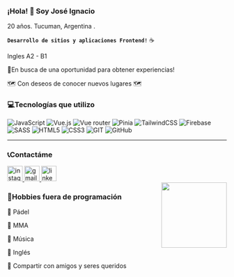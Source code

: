 ### ¡Hola! :wave: Soy José Ignacio
20 años. Tucuman, Argentina .

**`Desarrollo de sitios y aplicaciones Frontend!`** :coffee:

Ingles A2 - B1

🚀En busca de una oportunidad para obtener experiencias! 

🗺️ Con deseos de conocer nuevos lugares 🗺️

<h3 align="left">💻Tecnologías que utilizo</h3>

![JavaScript](https://img.shields.io/badge/javascript-%23323330.svg?style=for-the-badge&logo=javascript&logoColor=%23F7DF1E) ![Vue.js](https://img.shields.io/badge/vue.js-%2335495e.svg?style=for-the-badge&logo=vuedotjs&logoColor=%234FC08D) ![Vue router](https://img.shields.io/badge/vue-router-%2335495e.svg?style=for-the-badge&logo=vuedotjs&logoColor=%234FC08D) ![Pinia](https://img.shields.io/badge/Pinia-%2335495e.svg?style=for-the-badge&logo=vuedotjs&logoColor=%234FC08D) ![TailwindCSS](https://img.shields.io/badge/tailwindcss-%2338B2AC.svg?style=for-the-badge&logo=tailwind-css&logoColor=white) ![Firebase](https://img.shields.io/badge/firebase-%23039BE5.svg?style=for-the-badge&logo=firebase) ![SASS](https://img.shields.io/badge/SASS-hotpink.svg?style=for-the-badge&logo=SASS&logoColor=white) ![HTML5](https://img.shields.io/badge/html5-%23E34F26.svg?style=for-the-badge&logo=html5&logoColor=white) ![CSS3](https://img.shields.io/badge/css3-%231572B6.svg?style=for-the-badge&logo=css3&logoColor=white) ![GIT](https://img.shields.io/badge/Git-fc6d26?style=for-the-badge&logo=git&logoColor=white) ![GitHub](https://img.shields.io/badge/GitHub-%23121011.svg?style=for-the-badge&logo=github&logoColor=white)

---

<h3 align="left">📞Contactáme</h3>
<div align="left">
  <a href="https://www.instagram.com/puly___garcia/" target="_blank">
    <img src="https://img.shields.io/static/v1?message=Instagram&logo=instagram&label=&color=E4405F&logoColor=white&labelColor=&style=for-the-badge" height="35" alt="instagram logo"  />
  </a>
  <a href="pulygarcia09@gmail.com" target="_blank">
    <img src="https://img.shields.io/static/v1?message=Gmail&logo=gmail&label=&color=D14836&logoColor=white&labelColor=&style=for-the-badge" height="35" alt="gmail logo"  />
  </a>
  <a href="https://www.linkedin.com/in/jose-ignacio-robledo-puly-008661239/" target="_blank">
    <img src="https://img.shields.io/static/v1?message=LinkedIn&logo=linkedin&label=&color=0077B5&logoColor=white&labelColor=&style=for-the-badge" height="35" alt="linkedin logo"  />
  </a>
</div>

<img align="right" height="150" src="https://media.tenor.com/GfSX-u7VGM4AAAAC/coding.gif"  />

<h3 align="left">🎸Hobbies fuera de programación</h3>
  
  🎾 Pádel
  
  🥊 MMA

  🎵 Música
  
  📖 Inglés
  
  🍕 Compartir con amigos y seres queridos


